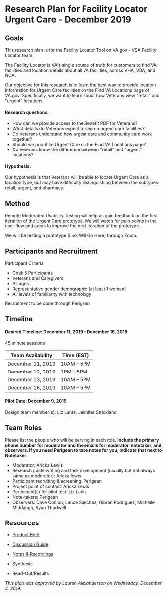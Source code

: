 # Research Plan for Facility Locator Urgent Care - December 2019

## Goals
This research plan is for the Facility Locator Tool on VA.gov - VSA Facility Locator team.

The Facility Locator is VA's single source of truth for customers to find VA facilities and location details about all VA facilities, across VHA, VBA, and NCA.

Our objective for this research is to learn the best way to provide location information for Urgent Care facilities on the Find VA Locations page of VA.gov. Specifically, we want to learn about how Veterans view "retail" and "urgent" locations.

#### Research questions:
- How can we provide access to the Benefit PDF for Veterans? 
- What details do Veterans expect to see on urgent care facilities? 
- Do Veterans understand how urgent care and community care work together? 
- Should we prioritize Urgent Care on the Find VA Locations page?
- Do Veterans know the difference between "retail" and "urgent" locations?

#### Hypothesis: 
Our hypothesis is that Veterans will be able to locate Urgent Care as a location type, but may have difficulty distinguishing between the subtypes: retail, urgent, and pharmacy. 

## Method
Remote Moderated Usability Testing will help us gain feedback on the first iteration of the Urgent Care prototype. We will watch for pain points in the user flow and areas to improve the next iteration of the prototype.

We will be testing a prototype [Link Will Go Here] through Zoom.

## Participants and Recruitment
Participant Criteria
- Goal: 5 Participants
- Veterans and Caregivers
- All ages
- Representative gender demographic (at least 1 woman)
- All levels of familiarity with technology

Recruitment to be done through Perigean

## Timeline

#### Desired Timeline: December 11, 2019 – December 16, 2019
45 minute sessions

Team Availability | Time (EST)
------------------|--------------
December 11, 2019 | 10AM – 5PM
December 12, 2019 | 1PM – 5PM
December 13, 2019 | 10AM – 5PM
December 16, 2019 | 10AM – 5PM

#### Pilot Date: December 9, 2019 
Design team member(s): Liz Lantz, Jennifer Strickland

## Team Roles
Please list the people who will be serving in each role. **Include the primary phone number for moderator and the emails for moderator, notetaker, and observers. If you need Perigean to take notes for you, indicate that next to Notetaker** 
- Moderator: Aricka Lewis
- Research guide writing and task development (usually but not always same as moderator): Aricka lewis
- Participant recruiting & screening: Perigean
- Project point of contact: Aricka Lewis
- Participant(s) for pilot test: Liz Lantz
- Note-takers: Perigean
- Observers: Dave Conlon, Lance Sanchez, Gibran Rodriguez, Michelle Middaugh, Ryan Thurlwell

## Resources
- [Product Brief](https://github.com/department-of-veterans-affairs/va.gov-team/blob/master/products/facilities/facility-locator/README.md)

- [Discussion Guide](https://github.com/department-of-veterans-affairs/va.gov-team/blob/master/products/facilities/facility-locator/research/user-research/urgent-care/discussion-guide.md)

- [Notes & Recordings](https://github.com/department-of-veterans-affairs/va.gov-team/tree/master/products/facilities/facility-locator/research/user-research/urgent-care/participant-notes)

- Synthesis

- Read-Out/Results

*This plan was approved by Lauren Alexanderson on Wednesday, December 4, 2019.*
